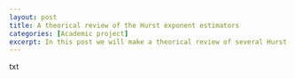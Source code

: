 ```yaml
---
layout: post
title: A theorical review of the Hurst exponent estimators 
categories: [Academic project]
excerpt: In this post we will make a theorical review of several Hurst exponent estimators from the litterature.
---
```


txt 
